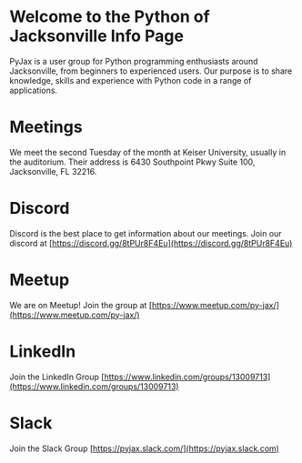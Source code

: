 # Welcome to the Python of Jacksonville Info Page
PyJax is a user group for Python programming enthusiasts around Jacksonville, from beginners to experienced users. Our purpose is to share knowledge, skills and experience with Python code in a range of applications.

# Meetings
We meet the second Tuesday of the month at Keiser University, usually in the auditorium. Their address is 6430 Southpoint Pkwy Suite 100, Jacksonville, FL 32216. 

# Discord
Discord is the best place to get information about our meetings. 
Join our discord at [https://discord.gg/8tPUr8F4Eu](https://discord.gg/8tPUr8F4Eu) 

# Meetup
We are on Meetup! Join the group at [https://www.meetup.com/py-jax/](https://www.meetup.com/py-jax/)

# LinkedIn
Join the LinkedIn Group [https://www.linkedin.com/groups/13009713](https://www.linkedin.com/groups/13009713)

# Slack
Join the Slack Group [https://pyjax.slack.com/](https://pyjax.slack.com)

